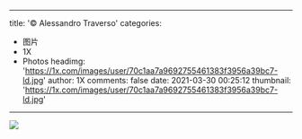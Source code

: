 
---
title: '© Alessandro Traverso'
categories: 
 - 图片
 - 1X
 - Photos
headimg: 'https://1x.com/images/user/70c1aa7a9692755461383f3956a39bc7-ld.jpg'
author: 1X
comments: false
date: 2021-03-30 00:25:12
thumbnail: 'https://1x.com/images/user/70c1aa7a9692755461383f3956a39bc7-ld.jpg'
---

<div>   
<img src="https://1x.com/images/user/70c1aa7a9692755461383f3956a39bc7-ld.jpg" referrerpolicy="no-referrer">  
</div>
            